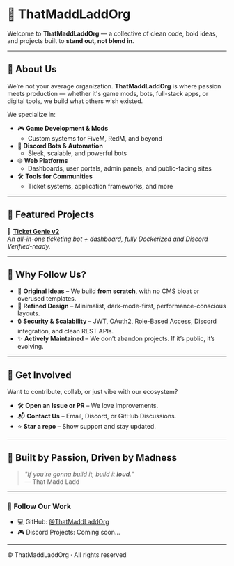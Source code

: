 # 👑 ThatMaddLaddOrg

Welcome to **ThatMaddLaddOrg** — a collective of clean code, bold ideas, and projects built to **stand out, not blend in**.

---

## 🚀 About Us

We’re not your average organization. **ThatMaddLaddOrg** is where passion meets production — whether it's game mods, bots, full-stack apps, or digital tools, we build what others wish existed.

We specialize in:

- 🎮 **Game Development & Mods**  
  - Custom systems for FiveM, RedM, and beyond
- 🤖 **Discord Bots & Automation**  
  - Sleek, scalable, and powerful bots
- 🌐 **Web Platforms**  
  - Dashboards, user portals, admin panels, and public-facing sites
- 🛠️ **Tools for Communities**  
  - Ticket systems, application frameworks, and more

---

## 🧩 Featured Projects

🔹 [**Ticket Genie v2**](https://github.com/ThatMaddLadd/dashboard)  
*An all-in-one ticketing bot + dashboard, fully Dockerized and Discord Verified-ready.*


---

## 📌 Why Follow Us?

- 🧠 **Original Ideas** – We build **from scratch**, with no CMS bloat or overused templates.  
- 💎 **Refined Design** – Minimalist, dark-mode-first, performance-conscious layouts.  
- 🔒 **Security & Scalability** – JWT, OAuth2, Role-Based Access, Discord integration, and clean REST APIs.  
- ✨ **Actively Maintained** – We don’t abandon projects. If it’s public, it’s evolving.

---

## 🙌 Get Involved

Want to contribute, collab, or just vibe with our ecosystem?

- 🛠️ **Open an Issue or PR** – We love improvements.
- 📬 **Contact Us** – Email, Discord, or GitHub Discussions.
- ⭐ **Star a repo** – Show support and stay updated.

---

## 🧠 Built by Passion, Driven by Madness

> _"If you're gonna build it, build it **loud**."_  
> — That Madd Ladd

---

### 📣 Follow Our Work

- 💻 GitHub: [@ThatMaddLaddOrg](https://github.com/ThatMaddLaddOrg)
- 🎮 Discord Projects: Coming soon...

---

© ThatMaddLaddOrg · All rights reserved
